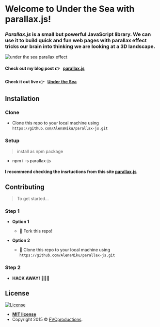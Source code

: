 # Welcome to Under the Sea with **parallax.js**!
### *Parallax.js* is a small but powerful JavaScript library. We can use it to build quick and fun web pages with parallax effect tricks our brain into thinking we are looking at a 3D landscape.

![under the sea parallax effect](underthesea.gif)
#### Check out my blog post 👉 &nbsp;  <a href="https://medium.com/@alenanikulina0/under-the-sea-with-parallax-js-beginner-friendly-d8f182ecd206" target="_blank">parallax.js</a>
#### Check it out live 👉 &nbsp; <a href="https://alenaniku.github.io/parallax-js/" target="_blank">Under the Sea</a>

## Installation
### Clone

- Clone this repo to your local machine using `https://github.com/AlenaNiku/parallax-js.git`

### Setup

> install as npm package

- npm i -s parallax-js

#### I recommend checking the insrtuctions from this site <a href="http://matthew.wagerfield.com/parallax/" target="_blank">parallax.js</a>

## Contributing

> To get started...

### Step 1

- **Option 1**
    - 🍴 Fork this repo!

- **Option 2**
    - 👯 Clone this repo to your local machine using `https://github.com/AlenaNiku/parallax-js.git`

### Step 2

- **HACK AWAY!** 🔨🔨🔨

## License

[![License](http://img.shields.io/:license-mit-blue.svg?style=flat-square)](http://badges.mit-license.org)

- **[MIT license](http://opensource.org/licenses/mit-license.php)**
- Copyright 2015 © <a href="http://fvcproductions.com" target="_blank">FVCproductions</a>.
